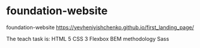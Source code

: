 # foundation-website

foundation-website
https://yevheniyishchenko.github.io/first_landing_page/

The teach task is:
HTML 5
CSS 3
Flexbox
BEM methodology
Sass
